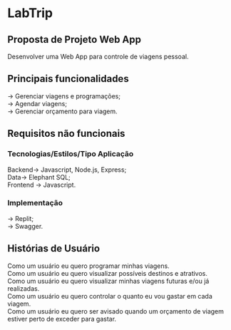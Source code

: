 # LabTrip

<h2>Proposta de Projeto Web App</h2>
  <p>Desenvolver uma Web App para controle de viagens pessoal.</p>

<h2>Principais funcionalidades</h2>
  <p> -> Gerenciar viagens e programações;<br>
      -> Agendar viagens;<br>
      -> Gerenciar orçamento para viagem.
  </p>

<h2>Requisitos não funcionais</h2>

<h3>Tecnologias/Estilos/Tipo Aplicação</h3>
  <p> 
Backend-> Javascript, Node.js, Express;<br>
Data-> Elephant SQL;<br>
Frontend -> Javascript.
  </p>

<h3>Implementação</h3>
  <p> 
-> Replit;<br>
-> Swagger.
  </p>

<h2>Histórias de Usuário</h2>
<p>Como um usuário eu quero programar minhas viagens.<br>
Como um usuário eu quero visualizar possíveis destinos e atrativos.<br>
Como um usuário eu quero visualizar minhas viagens futuras e/ou já realizadas.<br>
Como um usuário eu quero controlar o quanto eu vou gastar em cada viagem.<br>
Como um usuário eu quero ser avisado quando um orçamento de viagem estiver perto de exceder para gastar.</p>
